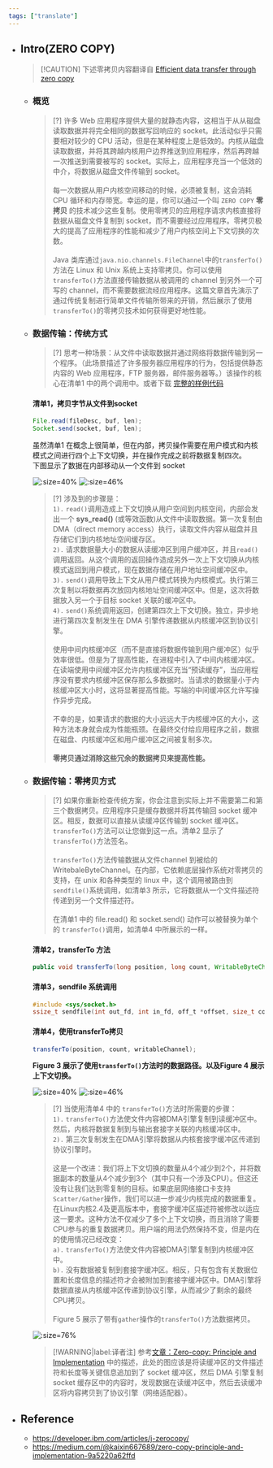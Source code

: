 ```yaml
---
tags: ["translate"]
---
```


* ## Intro(ZERO COPY)

    > [!CAUTION] 下述零拷贝内容翻译自 [Efficient data transfer through zero copy](https://developer.ibm.com/articles/j-zerocopy/)

    + ### 概览

        > [?] 许多 Web 应用程序提供大量的就静态内容，这相当于从从磁盘读取数据并将完全相同的数据写回响应的 socket。此活动似乎只需要相对较少的 CPU 活动，但是在某种程度上是低效的。内核从磁盘读取数据，并将其跨越内核用户边界推送到应用程序，然后再跨越一次推送到需要被写的 socket。实际上，应用程序充当一个低效的中介，将数据从磁盘文件传输到 socket。
        <br><br>每一次数据从用户内核空间移动的时候，必须被复制，这会消耗 CPU 循环和内存带宽。幸运的是，你可以通过一个叫 `ZERO COPY` **零拷贝** 的技术减少这些复制。使用零拷贝的应用程序请求内核直接将数据从磁盘文件复制到 socket，而不需要经过应用程序。零拷贝极大的提高了应用程序的性能和减少了用户内核空间上下文切换的次数。
        <br><br>Java 类库通过`java.nio.channels.FileChannel`中的`transferTo()`方法在 Linux 和 Unix 系统上支持零拷贝。你可以使用`transferTo()`方法直接传输数据从被调用的 channel 到另外一个可写的 channel，而不需要数据流经应用程序。这篇文章首先演示了通过传统复制进行简单文件传输所带来的开销，然后展示了使用`transferTo()`的零拷贝技术如何获得更好地性能。

    + ### 数据传输：传统方式
        
        > [?] 思考一种场景：从文件中读取数据并通过网络将数据传输到另一个程序。（此场景描述了许多服务器应用程序的行为，包括提供静态内容的 Web 应用程序，FTP 服务器，邮件服务器等。）该操作的核心在清单1 中的两个调用中。或者下载 [完整的样例代码](https://s3.us.cloud-object-storage.appdomain.cloud/developer/default/articles/j-zerocopy/static/j-zerocopy.zip)

        #### 清单1，拷贝字节从文件到socket

        ```java
        File.read(fileDesc, buf, len);
        Socket.send(socket, buf, len);
        ```

        虽然清单1 在概念上很简单，但在内部，拷贝操作需要在用户模式和内核模式之间进行四个上下文切换，并在操作完成之前将数据复制四次。
        <br>下图显示了数据在内部移动从一个文件到 socket

        ![](/.images/doc/base/io/nio/zero-copy/zc-process-01.png ':size=40%')
        ![](/.images/doc/base/io/nio/zero-copy/zc-process-02.png ':size=46%')

        > [?] 涉及到的步骤是：
        <br>`1).` `read()`调用造成上下文切换从用户空间到内核空间，内部会发出一个 **sys_read()** (或等效函数)从文件中读取数据。第一次复制由 DMA（direct memory access）执行，读取文件内容从磁盘并且存储它们到内核地址空间缓存区。
        <br>`2).` 请求数据量大小的数据从读缓冲区到用户缓冲区，并且`read()`调用返回。从这个调用的返回操作造成另外一次上下文切换从内核模式返回到用户模式，现在数据存储在用户地址空间缓冲区中。
        <br>`3).` `send()`调用导致上下文从用户模式转换为内核模式。执行第三次复制以将数据再次放回内核地址空间缓冲区中。但是，这次将数据放入另一个于目标 socket 关联的缓冲区中。
        <br>`4).` `send()`系统调用返回，创建第四次上下文切换。独立，异步地进行第四次复制发生在 DMA 引擎传递数据从内核缓冲区到协议引擎。
        <br><br>使用中间内核缓冲区（而不是直接将数据传输到用户缓冲区）似乎效率很低。但是为了提高性能，在进程中引入了中间内核缓冲区。在读端使用中间缓冲区允许内核缓冲区充当“预读缓存”，当应用程序没有要求内核缓冲区保存那么多数据时。当请求的数据量小于内核缓冲区大小时，这将显著提高性能。写端的中间缓冲区允许写操作异步完成。
        <br><br>不幸的是，如果请求的数据的大小远远大于内核缓冲区的大小，这种方法本身就会成为性能瓶颈。在最终交付给应用程序之前，数据在磁盘、内核缓冲区和用户缓冲区之间被复制多次。
        <br><br>**零拷贝通过消除这些冗余的数据拷贝来提高性能。**

    + ### 数据传输：零拷贝方式

        > [?] 如果你重新检查传统方案，你会注意到实际上并不需要第二和第三个数据拷贝。应用程序只是缓存数据并将其传输回 socket 缓冲区。相反，数据可以直接从读缓冲区传输到 socket 缓冲区。`transferTo()`方法可以让您做到这一点。清单2 显示了`transferTo()`方法签名。
        <br><br>`transferTo()`方法传输数据从文件channel 到被给的 WritebaleByteChannel。在内部，它依赖底层操作系统对零拷贝的支持，在 unix 和各种类型的 linux 中，这个调用被路由到`sendfile()`系统调用，如清单3 所示，它将数据从一个文件描述符传递到另一个文件描述符。
        <br><br>在清单1 中的 file.read() 和 socket.send() 动作可以被替换为单个的 `transferTo()`调用，如清单4 中所展示的一样。

        #### 清单2，transferTo 方法

        ```java
        public void transferTo(long position, long count, WritableByteChannel target);
        ```

        #### 清单3，sendfile 系统调用

        ```c
        #include <sys/socket.h>
        ssize_t sendfile(int out_fd, int in_fd, off_t *offset, size_t count);
        ```

        #### 清单4，使用transferTo拷贝

        ```java
        transferTo(position, count, writableChannel);
        ```

        **Figure 3 展示了使用`transferTo()`方法时的数据路径。以及Figure 4 展示上下文切换。**

        ![](/.images/doc/base/io/nio/zero-copy/zc-process-03.png ':size=40%')
        ![](/.images/doc/base/io/nio/zero-copy/zc-process-04.png ':size=46%')

        > [?] 当使用清单4 中的 `transferTo()`方法时所需要的步骤：
        <br>`1).` `transferTo()`方法使文件内容被DMA引擎复制到读缓冲区中。然后，内核将数据复制到与输出套接字关联的内核缓冲区中。
        <br>`2).` 第三次复制发生在DMA引擎将数据从内核套接字缓冲区传递到协议引擎时。
        <br><br>这是一个改进：我们将上下文切换的数量从4个减少到2个，并将数据副本的数量从4个减少到3个（其中只有一个涉及CPU）。但这还没有让我们达到零复制的目标。如果底层网络接口卡支持`Scatter/Gather`操作，我们可以进一步减少内核完成的数据重复。在Linux内核2.4及更高版本中，套接字缓冲区描述符被修改以适应这一要求。这种方法不仅减少了多个上下文切换，而且消除了需要CPU参与的重复数据拷贝。用户端的用法仍然保持不变，但是内在的使用情况已经改变：
        <br>`a).` `transferTo()`方法使文件内容被DMA引擎复制到内核缓冲区中。
        <br>`b).` 没有数据被复制到套接字缓冲区。相反，只有包含有关数据位置和长度信息的描述符才会被附加到套接字缓冲区中。DMA引擎将数据直接从内核缓冲区传递到协议引擎，从而减少了剩余的最终CPU拷贝。
        <br><br>Figure 5 展示了带有`gather`操作的`transferTo()`方法数据拷贝。

        ![](/.images/doc/base/io/nio/zero-copy/zc-process-05.png ':size=76%')

        > [!WARNING|label:译者注] 参考[文章：Zero-copy: Principle and Implementation](https://medium.com/@kaixin667689/zero-copy-principle-and-implementation-9a5220a62ffd) 中的描述，此处的图应该是将读缓冲区的文件描述符和长度等关键信息追加到了 socket 缓冲区，然后 DMA 引擎复制 socket 缓存区中的内容时，发现数据在读缓冲区中，然后去读缓冲区将内容拷贝到了协议引擎（网络适配器）。

* ## Reference

    + https://developer.ibm.com/articles/j-zerocopy/
    + https://medium.com/@kaixin667689/zero-copy-principle-and-implementation-9a5220a62ffd
